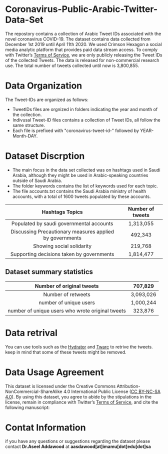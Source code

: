 # Coronavirus-Public-Arabic-Twitter-Data-Set


The repostory contains a collection of Arabic Tweet IDs associated with the novel coronavirus COVID-19. The dataset contains data collected from December 1st 2019 until April 11th 2020. We used Crimson Hexagon a social media analytic platform that provides paid data stream access. To comply with Twitter’s [Terms of Service](https://developer.twitter.com/en/developer-terms/agreement-and-policy), we are only publicly releasing the Tweet IDs of the collected Tweets. The data is released for non-commercial research use. The total number of tweets collected until now is 3,800,855.


# Data Organization

The Tweet-IDs are organized as follows:

- TweetIDs files are orgnized in folders indicating the year and month of the collection.
- Indivusal Tweet-ID files contains a collection of Tweet IDs, all follow the same structure. 
- Each file is prefixed with "coronavirus-tweet-id-" followed by YEAR-Month-DAY.


# Dataset Discrption 

- The main focus in the data set collected was on hashtags used in Saudi Arabia, although they might be used in Arabic-speaking countries outside of Saudi Arabia.  
- The folder keywords contains the list of keywords used for each topic.
- The file accounts.txt contains the Saudi Arabia ministry of health accounts, with a total of 1600 tweets populated by these accounts.

| Hashtags Topics  | Number of tweets |
|  :---: |  :---: |
| Populated by saudi governmental accounts  | 1,313,055  |
| Discussing Precautionary measures applied by governments  | 492,343 |
| Showing social solidarity | 219,768 |
| Supporting decisions taken by governments  | 1,814,477 |


## Dataset summary statistics 
| Number of original tweets  | 707,829 |
|  :---: |  :---: |
| Number of retweets  | 3,093,026 |
| number of unique users  | 1,000,244 |
| number of unique users who wrote original tweets  | 323,876 |


# Data retrival 

You can use tools such as the [Hydrator](https://github.com/DocNow/hydrator) and [Twarc](https://github.com/DocNow/twarc) to retrive the tweets. keep in mind that some of these tweets might be removed.


# Data Usage Agreement

This dataset is licensed under the Creative Commons Attribution-NonCommercial-ShareAlike 4.0 International Public License ([CC BY-NC-SA 4.0](https://creativecommons.org/licenses/by-nc-sa/4.0/)). By using this dataset, you agree to abide by the stipulations in the license, remain in compliance with Twitter’s [Terms of Service](https://developer.twitter.com/en/developer-terms/agreement-and-policy), and cite the following manuscript:



# Contat Information

if you have any questions or suggestions regarding the dataset please contact **Dr.Aseel Addawood** at **aasdawood[at]imamu[dot]edu[dot]sa**
